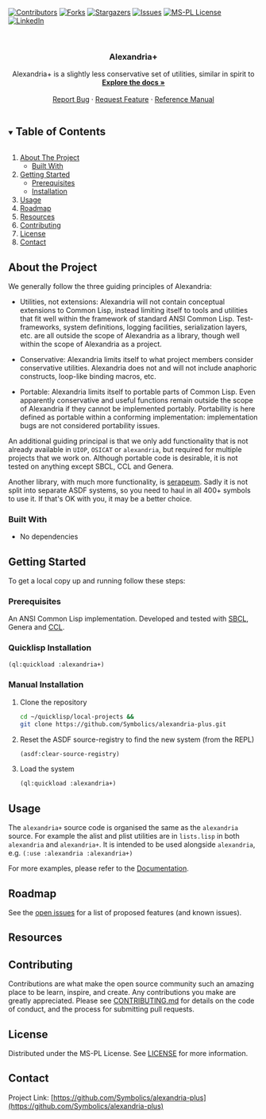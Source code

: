 
<!-- PROJECT SHIELDS -->

[![Contributors][contributors-shield]][contributors-url]
[![Forks][forks-shield]][forks-url]
[![Stargazers][stars-shield]][stars-url]
[![Issues][issues-shield]][issues-url]
[![MS-PL License][license-shield]][license-url]
[![LinkedIn][linkedin-shield]][linkedin-url]



<!-- PROJECT LOGO -->
<br />
<p align="center">
  <!-- <a href="https://github.com/Symbolics/alexandria-plus"> -->
  <!--   <img src="https://lisp-stat.dev/images/stats-image.svg" alt="Logo" width="80" height="80"> -->
  <!-- </a> -->

  <h3 align="center">Alexandria+</h3>

  <p align="center">
Alexandria+ is a slightly less conservative set of utilities, similar in spirit to <a href="https://gitlab.common-lisp.net/alexandria/alexandria" alexandria.
	<br />
    <a href="https://Symbolics.github.io/alexandria-plus"><strong>Explore the docs »</strong></a>
    <br />
    <br />
    <a href="https://github.com/Symbolics/alexandria-plus/issues">Report Bug</a>
    ·
    <a href="https://github.com/Symbolics/alexandria-plus/issues">Request Feature</a>
    ·
    <a href="https://lisp-stat.github.io/data-frame/">Reference Manual</a>
  </p>
</p>



<!-- TABLE OF CONTENTS -->
<details open="open">
  <summary><h2 style="display: inline-block">Table of Contents</h2></summary>
  <ol>
    <li>
      <a href="#about-the-project">About The Project</a>
      <ul>
        <li><a href="#built-with">Built With</a></li>
      </ul>
    </li>
    <li>
      <a href="#getting-started">Getting Started</a>
      <ul>
        <li><a href="#prerequisites">Prerequisites</a></li>
        <li><a href="#installation">Installation</a></li>
      </ul>
    </li>
    <li><a href="#usage">Usage</a></li>
    <li><a href="#roadmap">Roadmap</a></li>
	<li><a href="#resources">Resources</a></li>
    <li><a href="#contributing">Contributing</a></li>
    <li><a href="#license">License</a></li>
    <li><a href="#contact">Contact</a></li>
  </ol>
</details>



<!-- ABOUT THE PROJECT -->
## About the Project

We generally follow the three guiding principles of Alexandria:

 * Utilities, not extensions: Alexandria will not contain conceptual
   extensions to Common Lisp, instead limiting itself to tools and
   utilities that fit well within the framework of standard ANSI
   Common Lisp. Test-frameworks, system definitions, logging
   facilities, serialization layers, etc. are all outside the scope of
   Alexandria as a library, though well within the scope of Alexandria
   as a project.

 * Conservative: Alexandria limits itself to what project members
   consider conservative utilities. Alexandria does not and will not
   include anaphoric constructs, loop-like binding macros, etc.

 * Portable: Alexandria limits itself to portable parts of Common
   Lisp. Even apparently conservative and useful functions remain
   outside the scope of Alexandria if they cannot be implemented
   portably. Portability is here defined as portable within a
   conforming implementation: implementation bugs are not considered
   portability issues.


An additional guiding principal is that we only add functionality that is not already available in `UIOP`, `OSICAT` or `alexandria`, but required for multiple projects that we work on. Although portable code is desirable, it is not tested on anything except SBCL, CCL and Genera.

Another library, with much more functionality, is [serapeum](https://github.com/ruricolist/serapeum).  Sadly it is not split into separate ASDF systems, so you need to haul in all 400+ symbols to use it. If that's OK with you, it may be a better choice.


### Built With

* No dependencies

<!-- GETTING STARTED -->
## Getting Started

To get a local copy up and running follow these steps:

### Prerequisites

An ANSI Common Lisp implementation. Developed and tested with
[SBCL](https://www.sbcl.org/), Genera and
[CCL](https://github.com/Clozure/ccl).

### Quicklisp Installation

```lisp
(ql:quickload :alexandria+)
```

### Manual Installation

1. Clone the repository
   ```sh
   cd ~/quicklisp/local-projects &&
   git clone https://github.com/Symbolics/alexandria-plus.git
   ```
2. Reset the ASDF source-registry to find the new system (from the REPL)
   ```lisp
   (asdf:clear-source-registry)
   ```
3. Load the system
   ```lisp
   (ql:quickload :alexandria+)
   ```

<!-- USAGE EXAMPLES -->
## Usage

The `alexandria+` source code is organised the same as the `alexandria` source. For example the alist and plist utilities are in `lists.lisp` in both `alexandria` and `alexandria+`.  It is intended to be used alongside `alexandria`, e.g. `(:use :alexandria :alexandria+)`

For more examples, please refer to the [Documentation](https://Symbolics.github.io/alexandria-plus).


<!-- ROADMAP -->
## Roadmap

See the [open issues](https://github.com/Symbolics/alexandria-plus/issues) for a list of proposed features (and known issues).

## Resources


<!-- CONTRIBUTING -->
## Contributing

Contributions are what make the open source community such an amazing place to be learn, inspire, and create. Any contributions you make are greatly appreciated.  Please see [CONTRIBUTING.md](CONTRIBUTING.md) for details on the code of conduct, and the process for submitting pull requests.

<!-- LICENSE -->
## License

Distributed under the MS-PL License. See [LICENSE](LICENSE) for more information.



<!-- CONTACT -->
## Contact

Project Link: [https://github.com/Symbolics/alexandria-plus](https://github.com/Symbolics/alexandria-plus)



<!-- MARKDOWN LINKS & IMAGES -->
<!-- https://www.markdownguide.org/basic-syntax/#reference-style-links -->
[contributors-shield]: https://img.shields.io/github/contributors/Symbolics/alexandria-plus.svg?style=for-the-badge
[contributors-url]: https://github.com/Symbolics/alexandria-plus/graphs/contributors
[forks-shield]: https://img.shields.io/github/forks/Symbolics/alexandria-plus.svg?style=for-the-badge
[forks-url]: https://github.com/Symbolics/alexandria-plus/network/members
[stars-shield]: https://img.shields.io/github/stars/Symbolics/alexandria-plus.svg?style=for-the-badge
[stars-url]: https://github.com/Symbolics/alexandria-plus/stargazers
[issues-shield]: https://img.shields.io/github/issues/Symbolics/alexandria-plus.svg?style=for-the-badge
[issues-url]: https://github.com/Symbolics/alexandria-plus/issues
[license-shield]: https://img.shields.io/github/license/Symbolics/alexandria-plus.svg?style=for-the-badge
[license-url]: https://github.com/Symbolics/alexandria-plus/blob/master/LICENSE
[linkedin-shield]: https://img.shields.io/badge/-LinkedIn-black.svg?style=for-the-badge&logo=linkedin&colorB=555
[linkedin-url]: https://www.linkedin.com/company/Symbolics/
